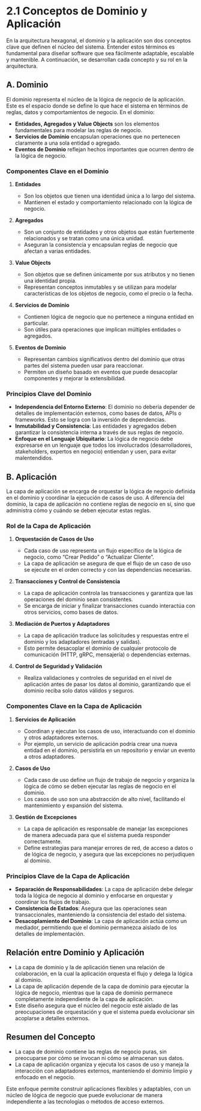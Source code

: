 # 2.1 Conceptos de Dominio y Aplicación

En la arquitectura hexagonal, el dominio y la aplicación son dos conceptos clave que definen el núcleo del sistema. Entender estos términos es fundamental para diseñar software que sea fácilmente adaptable, escalable y mantenible. A continuación, se desarrollan cada concepto y su rol en la arquitectura.

## A. Dominio

El dominio representa el núcleo de la lógica de negocio de la aplicación. Este es el espacio donde se define lo que hace el sistema en términos de reglas, datos y comportamientos de negocio. En el dominio:

- **Entidades, Agregados y Value Objects** son los elementos fundamentales para modelar las reglas de negocio.
- **Servicios de Dominio** encapsulan operaciones que no pertenecen claramente a una sola entidad o agregado.
- **Eventos de Dominio** reflejan hechos importantes que ocurren dentro de la lógica de negocio.

### Componentes Clave en el Dominio

1. **Entidades**

   - Son los objetos que tienen una identidad única a lo largo del sistema.
   - Mantienen el estado y comportamiento relacionado con la lógica de negocio.

2. **Agregados**

   - Son un conjunto de entidades y otros objetos que están fuertemente relacionados y se tratan como una única unidad.
   - Aseguran la consistencia y encapsulan reglas de negocio que afectan a varias entidades.

3. **Value Objects**

   - Son objetos que se definen únicamente por sus atributos y no tienen una identidad propia.
   - Representan conceptos inmutables y se utilizan para modelar características de los objetos de negocio, como el precio o la fecha.

4. **Servicios de Dominio**

   - Contienen lógica de negocio que no pertenece a ninguna entidad en particular.
   - Son útiles para operaciones que implican múltiples entidades o agregados.

5. **Eventos de Dominio**
   - Representan cambios significativos dentro del dominio que otras partes del sistema pueden usar para reaccionar.
   - Permiten un diseño basado en eventos que puede desacoplar componentes y mejorar la extensibilidad.

### Principios Clave del Dominio

- **Independencia del Entorno Externo**: El dominio no debería depender de detalles de implementación externos, como bases de datos, APIs o frameworks. Esto se logra con la inversión de dependencias.
- **Inmutabilidad y Consistencia**: Las entidades y agregados deben garantizar la consistencia interna a través de sus reglas de negocio.
- **Enfoque en el Lenguaje Ubiquitario**: La lógica de negocio debe expresarse en un lenguaje que todos los involucrados (desarrolladores, stakeholders, expertos en negocio) entiendan y usen, para evitar malentendidos.

## B. Aplicación

La capa de aplicación se encarga de orquestar la lógica de negocio definida en el dominio y coordinar la ejecución de casos de uso. A diferencia del dominio, la capa de aplicación no contiene reglas de negocio en sí, sino que administra cómo y cuándo se deben ejecutar estas reglas.

### Rol de la Capa de Aplicación

1. **Orquestación de Casos de Uso**

   - Cada caso de uso representa un flujo específico de la lógica de negocio, como “Crear Pedido” o “Actualizar Cliente”.
   - La capa de aplicación se asegura de que el flujo de un caso de uso se ejecute en el orden correcto y con las dependencias necesarias.

2. **Transacciones y Control de Consistencia**

   - La capa de aplicación controla las transacciones y garantiza que las operaciones del dominio sean consistentes.
   - Se encarga de iniciar y finalizar transacciones cuando interactúa con otros servicios, como bases de datos.

3. **Mediación de Puertos y Adaptadores**

   - La capa de aplicación traduce las solicitudes y respuestas entre el dominio y los adaptadores (entradas y salidas).
   - Esto permite desacoplar el dominio de cualquier protocolo de comunicación (HTTP, gRPC, mensajería) o dependencias externas.

4. **Control de Seguridad y Validación**
   - Realiza validaciones y controles de seguridad en el nivel de aplicación antes de pasar los datos al dominio, garantizando que el dominio reciba solo datos válidos y seguros.

### Componentes Clave en la Capa de Aplicación

1. **Servicios de Aplicación**

   - Coordinan y ejecutan los casos de uso, interactuando con el dominio y otros adaptadores externos.
   - Por ejemplo, un servicio de aplicación podría crear una nueva entidad en el dominio, persistirla en un repositorio y enviar un evento a otros adaptadores.

2. **Casos de Uso**

   - Cada caso de uso define un flujo de trabajo de negocio y organiza la lógica de cómo se deben ejecutar las reglas de negocio en el dominio.
   - Los casos de uso son una abstracción de alto nivel, facilitando el mantenimiento y expansión del sistema.

3. **Gestión de Excepciones**
   - La capa de aplicación es responsable de manejar las excepciones de manera adecuada para que el sistema pueda responder correctamente.
   - Define estrategias para manejar errores de red, de acceso a datos o de lógica de negocio, y asegura que las excepciones no perjudiquen al dominio.

### Principios Clave de la Capa de Aplicación

- **Separación de Responsabilidades**: La capa de aplicación debe delegar toda la lógica de negocio al dominio y enfocarse en orquestar y coordinar los flujos de trabajo.
- **Consistencia de Estados**: Asegura que las operaciones sean transaccionales, manteniendo la consistencia del estado del sistema.
- **Desacoplamiento del Dominio**: La capa de aplicación actúa como un mediador, permitiendo que el dominio permanezca aislado de los detalles de implementación.

## Relación entre Dominio y Aplicación

- La capa de dominio y la de aplicación tienen una relación de colaboración, en la cual la aplicación orquesta el flujo y delega la lógica al dominio.
- La capa de aplicación depende de la capa de dominio para ejecutar la lógica de negocio, mientras que la capa de dominio permanece completamente independiente de la capa de aplicación.
- Este diseño asegura que el núcleo del negocio esté aislado de las preocupaciones de orquestación y que el sistema pueda evolucionar sin acoplarse a detalles externos.

## Resumen del Concepto

- La capa de dominio contiene las reglas de negocio puras, sin preocuparse por cómo se invocan ni cómo se almacenan sus datos.
- La capa de aplicación organiza y ejecuta los casos de uso y maneja la interacción con adaptadores externos, manteniendo el dominio limpio y enfocado en el negocio.

Este enfoque permite construir aplicaciones flexibles y adaptables, con un núcleo de lógica de negocio que puede evolucionar de manera independiente a las tecnologías o métodos de acceso externos.
